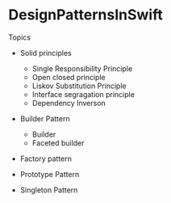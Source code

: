 # DesignPatternsInSwift

Topics
- Solid principles
   - Single Responsibility Principle
   - Open closed principle
   - Liskov Substitution Principle
   - Interface segragation principle
   - Dependency Inverson

- Builder Pattern
   - Builder
   - Faceted builder
 
- Factory pattern
- Prototype Pattern
- Singleton Pattern
  
